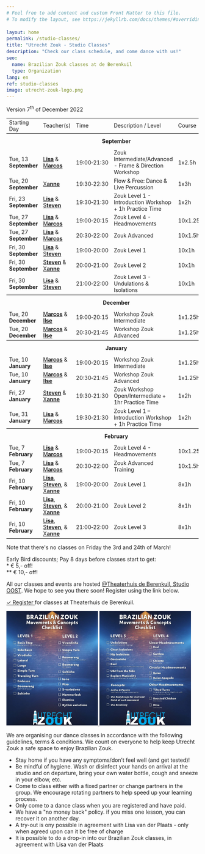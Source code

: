 ```yaml
---
# Feel free to add content and custom Front Matter to this file.
# To modify the layout, see https://jekyllrb.com/docs/themes/#overriding-theme-defaults

layout: home
permalink: /studio-classes/
title: "Utrecht Zouk - Studio Classes"
description: "Check our class schedule, and come dance with us!"
seo:
  name: Brazilian Zouk classes at de Berenkuil
  type: Organization
lang: en
ref: studio-classes
image: utrecht-zouk-logo.png
---
```


Version 7<sup>th</sup> of December 2022

<table id="schedule">
<tbody>

<tr>
  <td>Starting Day</td>
  <td>Teacher(s)</td>
  <td>Time</td>
  <td>Description / Level</td>
  <td>Course</td>
  <td style="width:60px">Price</td>
</tr>

<tr style="height: 40px;">
  <th colspan="9">September</th>
</tr>

<tr>
  <td>Tue, 13 <b>September</b></td>
  <td>
    <a href="/about#lisa">L<b>isa</b></a>
    &
    <a href="/about#marcos">M<b>arcos</b></a>
  </td>
  <td>19:00&#8209;21:30</td>
  <td>Zouk Intermediate/Advanced - Frame & Direction Workshop</td>
  <td>1x2.5h</td>
  <td>&ast; € 30,-</td>
</tr>

<tr>
  <td>Tue, 20 <b><b>September</b></b></td>
  <td>
    <a href="/about#xanne">X<b>anne</b></a>
  </td>
  <td>19:30&#8209;22:30</td>
  <td>Flow & Free: Dance & Live Percussion</td>
  <td>1x3h</td>
  <td>&ast; € 30,-</td>
</tr>

<tr>
  <td>Fri, 23 <b>September</b></td>
  <td>
    <a href="/about#lisa">L<b>isa</b></a>
    &
    <a href="/about#steven">S<b>teven</b></a>
  </td>
  <td>19:30&#8209;21:30</td>
  <td>Zouk Level 1 - Introduction Workshop + 1h Practice Time</td>
  <td>1x2h</td>
  <td>&ast; € 24,-</td>
</tr>

<tr>
  <td>Tue, 27 <b>September</b></td>
  <td>
    <a href="/about#lisa">L<b>isa</b></a>
    &
    <a href="/about#marcos">M<b>arcos</b></a>
  </td>
  <td>19:00&#8209;20:15</td>
  <td>Zouk Level 4 - Headmovements</td>
  <td>10x1.25h</td>
  <td>&ast;&ast; € 150,-</td>
</tr>

<tr>
  <td>Tue, 27 <b>September</b></td>
  <td>
    <a href="/about#lisa">L<b>isa</b></a>
    &
    <a href="/about#marcos">M<b>arcos</b></a>
  </td>
  <td>20:30&#8209;22:00</td>
  <td>Zouk Advanced</td>
  <td>10x1.5h</td>
  <td>&ast;&ast; € 165,-</td>
</tr>

<tr>
  <td>Fri, 30 <b>September</b></td>
  <td>
    <a href="/about#lisa">L<b>isa</b></a>
    &
    <a href="/about#steven">S<b>teven</b></a>
  </td>
  <td>19:00&#8209;20:00</td>
  <td>Zouk Level 1</td>
  <td>10x1h</td>
  <td>&ast;&ast; € 135,-</td>
</tr>

<tr>
  <td>Fri, 30 <b>September</b></td>
  <td>
    <a href="/about#steven">S<b>teven</b></a>
    &
    <a href="/about#xanne">X<b>anne</b></a>
  </td>
  <td>20:00&#8209;21:00</td>
  <td>Zouk Level 2</td>
  <td>10x1h</td>
  <td>&ast;&ast; € 135,-</td>
</tr>

<tr>
  <td>Fri, 30 <b>September</b></td>
  <td>
    <a href="/about#lisa">L<b>isa</b></a>
    &
    <a href="/about#steven">S<b>teven</b></a>
  </td>
  <td>21:00&#8209;22:00</td>
  <td>Zouk Level 3 - Undulations & Isolations</td>
  <td>10x1h</td>
  <td>&ast;&ast; € 135,-</td>
</tr>

<tr style="height: 40px;">
  <th colspan="9">December</th>
</tr>

<tr>
  <td>Tue, 20 <b>December</b></td>
  <td>
    <a href="/about#marcos">M<b>arcos</b></a>
    &
    <a href="">I<b>lse</b></a>
  </td>
  <td>19:00&#8209;20:15</td>
  <td>Workshop Zouk Intermediate</td>
  <td>1x1.25h</td>
  <td>€ 17,50</td>
</tr>

<tr>
  <td>Tue, 20 <b>December</b></td>
  <td>
    <a href="/about#marcos">M<b>arcos</b></a>
    &
    <a href="">I<b>lse</b></a>
  </td>
  <td>20:30&#8209;21:45</td>
  <td>Workshop Zouk Advanced</td>
  <td>1x1.25h</td>
  <td>€ 17,50</td>
</tr>

<tr style="height: 40px;">
  <th colspan="9">January</th>
</tr>

<tr>
  <td>Tue, 10 <b>January</b></td>
  <td>
    <a href="/about#marcos">M<b>arcos</b></a>
    &
    <a href="">I<b>lse</b></a>
  </td>
  <td>19:00&#8209;20:15</td>
  <td>Workshop Zouk Intermediate</td>
  <td>1x1.25h</td>
  <td>€ 17,50</td>
</tr>

<tr>
  <td>Tue, 10 <b>January</b></td>
  <td>
    <a href="/about#marcos">M<b>arcos</b></a>
    &
    <a href="">I<b>lse</b></a>
  </td>
  <td>20:30&#8209;21:45</td>
  <td>Workshop Zouk Advanced</td>
  <td>1x1.25h</td>
  <td>€ 17,50</td>
</tr>

<tr>
  <td>Fri, 27 <b>January</b></td>
  <td>
    <a href="/about#steven">S<b>teven</b></a>
    &
    <a href="/about#xanne">X<b>anne</b></a>
  </td>
  <td>19:30&#8209;21:30</td>
  <td>Zouk Workshop Open/Intermediate + 1hr Practice Time</td>
  <td>1x2h</td>
  <td>€ 25,-</td>
</tr>

<tr>
  <td>Tue, 31 <b>January</b></td>
  <td>
    <a href="/about#lisa">L<b>isa</b></a>
    &
    <a href="/about#marcos">M<b>arcos</b></a>
  </td>
  <td>19:30&#8209;21:30</td>
  <td>Zouk Level 1 – Introduction Workshop + 1h Practice Time</td>
  <td>1x2h</td>
  <td>&ast; € 25,-</td>
</tr>

<tr style="height: 40px;">
  <th colspan="9">February</th>
</tr>

<tr>
  <td>Tue, 7 <b>February</b></td>
  <td>
    <a href="/about#lisa">L<b>isa</b></a>
    &
    <a href="/about#marcos">M<b>arcos</b></a>
  </td>
  <td>19:00&#8209;20:15</td>
  <td>Zouk Level 4 - Headmovements</td>
  <td>10x1.25h</td>
  <td>&ast;&ast; € 160,-</td>
</tr>

<tr>
  <td>Tue, 7 <b>February</b></td>
  <td>
    <a href="/about#lisa">L<b>isa</b></a>
    &
    <a href="/about#marcos">M<b>arcos</b></a>
  </td>
  <td>20:30&#8209;22:00</td>
  <td>Zouk Advanced Training</td>
  <td>10x1.5h</td>
  <td>&ast;&ast; € 180,-</td>
</tr>

<tr>
  <td>Fri, 10 <b>February</b></td>
  <td>
    <a href="/about#lisa">L<b>isa</b></a>,
    <a href="/about#steven">S<b>teven</b></a>,
    &
    <a href="/about#xanne">X<b>anne</b></a>
  </td>
  <td>19:00&#8209;20:00</td>
  <td>Zouk Level 1</td>
  <td>8x1h</td>
  <td>&ast;&ast; € 110,-</td>
</tr>

<tr>
  <td>Fri, 10 <b>February</b></td>
  <td>
    <a href="/about#lisa">L<b>isa</b></a>,
    <a href="/about#steven">S<b>teven</b></a>,
    &
    <a href="/about#xanne">X<b>anne</b></a>
  </td>
  <td>20:00&#8209;21:00</td>
  <td>Zouk Level 2</td>
  <td>8x1h</td>
  <td>&ast;&ast; € 110,-</td>
</tr>

<tr>
  <td>Fri, 10 <b>February</b></td>
  <td>
    <a href="/about#lisa">L<b>isa</b></a>,
    <a href="/about#steven">S<b>teven</b></a>,
    &
    <a href="/about#xanne">X<b>anne</b></a>
  </td>
  <td>21:00&#8209;22:00</td>
  <td>Zouk Level 3</td>
  <td>8x1h</td>
  <td>&ast;&ast; € 110,-</td>
</tr>

</tbody>
</table>


Note that there's no classes on Friday the 3rd and 24th of March!


Early Bird discounts; Pay 8 days before classes start to get:
<br/>
\* € 5,- off!
<br/>
\*\* € 10,- off!

All our classes and events are hosted
<a href='https://goo.gl/maps/86Nr5hmZY3mu5sVP6'>@Theaterhuis de Berenkuil, Studio OOST</a>.
We hope to see you there soon! Register using the link below.

<a
  class="button"
  target="_blank"
  href="https://www.ledenbeheer.be/public/459278">
  ✓ Register
</a>
for classes at Theaterhuis de Berenkuil.

<picture>
    <a
    href="/brazilian-zouk-movements-and-concepts-checklist-level-1-and-2.jpg"
    target="_blank"
    >
    <img
    alt='Brazilian-zouk-movements-and-concepts-checklist-level-1-and-2'
    src='/brazilian-zouk-movements-and-concepts-checklist-level-1-and-2.jpg'
    width='240px'
    />
    </a>
</picture>

<picture>
    <a
    href="/brazilian-zouk-movements-and-concepts-checklist-level-3-and-4.jpg"
    target="_blank"
    >
    <img
    alt='Brazilian-zouk-movements-and-concepts-checklist-level-3-and-4'
    src='/brazilian-zouk-movements-and-concepts-checklist-level-3-and-4.jpg'
    width='240px'
    />
    </a>
</picture>

We are organising our dance classes in accordance with the following guidelines,
terms & conditions.
We count on everyone to help keep Utrecht Zouk a safe space to enjoy Brazilian Zouk.

* Stay home if you have any symptoms/don’t feel well (and get tested)!
* Be mindful of hygiene. Wash or disinfect your hands on arrival at the studio and on departure, bring your own water bottle, cough and sneeze in your elbow, etc.
* Come to class either with a fixed partner or change partners in the group. We encourage rotating partners to help speed up your learning process.
* Only come to a dance class when you are registered and have paid.
* We have a "no money back" policy. if you miss one lesson, you can recover it on another day.
* A try-out is ony possible in agreement with Lisa van der Plaats - only when agreed upon can it be free of charge
* It is possible to do a drop-in into our Brazilian Zouk classes, in agreement with Lisa van der Plaats
